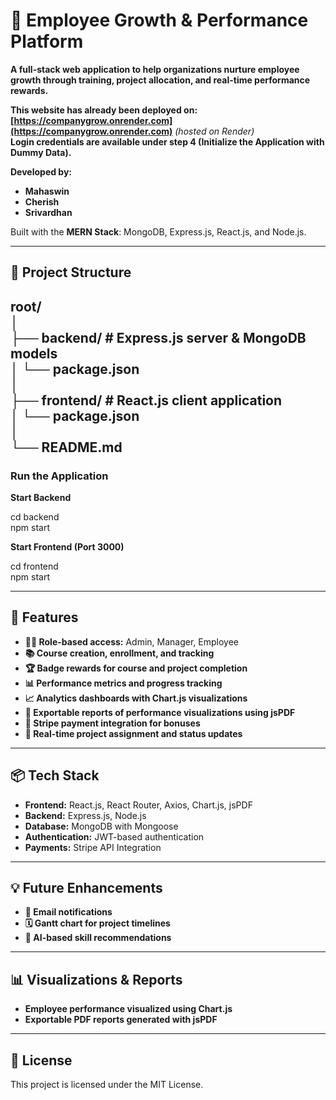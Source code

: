 # 🚀 Employee Growth & Performance Platform

**A full-stack web application to help organizations nurture employee growth through training, project allocation, and real-time performance rewards.**

**This website has already been deployed on:**  
**[https://companygrow.onrender.com](https://companygrow.onrender.com)** *(hosted on Render)*  
**Login credentials are available under step 4 (Initialize the Application with Dummy Data).**


**Developed by:**  
- **Mahaswin**  
- **Cherish**  
- **Srivardhan**


Built with the **MERN Stack**: MongoDB, Express.js, React.js, and Node.js.

---

## 📁 Project Structure

root/  
│  
├── backend/ # Express.js server & MongoDB models  
│ └── package.json  
│  
├── frontend/ # React.js client application  
│ └── package.json  
│   
└── README.md  
---


### Run the Application

**Start Backend**

cd backend  
npm start  


**Start Frontend (Port 3000)**

cd frontend  
npm start  


---

## 🧩 Features

- **👨‍💼 Role-based access:** Admin, Manager, Employee
- **📚 Course creation, enrollment, and tracking**
- **🏆 Badge rewards for course and project completion**
- **📊 Performance metrics and progress tracking**
- **📈 Analytics dashboards with Chart.js visualizations**
- **📄 Exportable reports of performance visualizations using jsPDF**
- **💸 Stripe payment integration for bonuses**
- **📁 Real-time project assignment and status updates**

---

## 📦 Tech Stack

- **Frontend:** React.js, React Router, Axios, Chart.js, jsPDF
- **Backend:** Express.js, Node.js
- **Database:** MongoDB with Mongoose
- **Authentication:** JWT-based authentication
- **Payments:** Stripe API Integration

---

## 💡 Future Enhancements

- **📧 Email notifications**
- **🗓️ Gantt chart for project timelines**
- **🧠 AI-based skill recommendations**

---

## 📊 Visualizations & Reports

- **Employee performance visualized using Chart.js**
- **Exportable PDF reports generated with jsPDF**

---

## 📄 License

This project is licensed under the MIT License.
